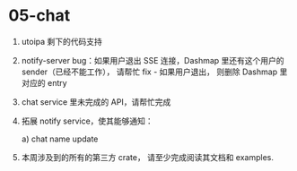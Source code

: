 # 05-chat

1. utoipa 剩下的代码支持

2. notify-server bug：如果用户退出 SSE 连接，Dashmap 里还有这个用户的 sender（已经不能工作）， 请帮忙 fix - 如果用户退出， 则删除 Dashmap 里对应的 entry

3. chat service 里未完成的 API，请帮忙完成

4. 拓展 notify service，使其能够通知：

    a) chat name update

5. 本周涉及到的所有的第三方 crate， 请至少完成阅读其文档和 examples.
